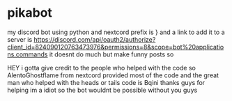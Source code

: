 # pikabot
my discord bot using python and nextcord prefix is } and a link to add it to a server is https://discord.com/api/oauth2/authorize?client_id=824090120763473976&permissions=8&scope=bot%20applications.commands it doesnt do much but make funny posts so

HEY i gotta give credit to the people who helped with the code so AlentoGhostflame from nextcord provided most of the code and the great man who helped with the heads or tails code
is Bqini thanks guys for helping im a idiot so the bot wouldnt be possible without you guys
